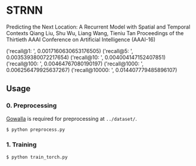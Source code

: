 # STRNN
Predicting the Next Location: A Recurrent Model with Spatial and Temporal Contexts
Qiang Liu, Shu Wu, Liang Wang, Tieniu Tan
Proceedings of the Thirtieth AAAI Conference on Artificial Intelligence (AAAI-16)

('recall@1: ', 0.0017160630653176505)
('recall@5: ', 0.003539380072217654)
('recall@10: ', 0.004004147152407851)
('recall@100: ', 0.00464767080190197)
('recall@1000: ', 0.006256479925637267)
('recall@10000: ', 0.014407779485896107)

## Usage

### 0. Preprocessing
[Gowalla](http://snap.stanford.edu/data/loc-gowalla_totalCheckins.txt.gz) is required for preprocessing at `../dataset/`.
```bash
$ python preprocess.py
```

### 1. Training
```bash
$ python train_torch.py
```
